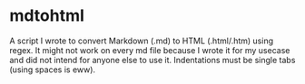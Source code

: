 # mdtohtml
A script I wrote to convert Markdown (.md) to HTML (.html/.htm) using regex.
It might not work on every md file because I wrote it for my usecase and did not intend for anyone else to use it. Indentations must be single tabs (using spaces is eww).
